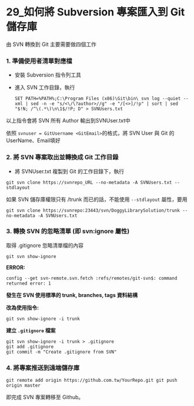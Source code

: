 # 29_如何將 Subversion 專案匯入到 Git 儲存庫

由 SVN 轉換到 Git 主要需要做四個工作

### 1. 準備使用者清單對應檔

* 安裝 Subversion 指令列工具

* 進入 SVN 工作目錄，執行

    `SET PATH=%PATH%;C:\Program Files (x86)\Git\bin\
svn log --quiet --xml | sed -n -e "s/<\/\?author>//g" -e "/[<>]/!p" | sort | sed "$!N; /^\(.*\)\n\1$/!P; D" > SVNUsers.txt`

以上指令會將 SVN 所有 Author 輸出到SVNUser.txt中

依照 `svnuser = GitUsername <GitEmail>`的格式，將 SVN User 與 Git 的UserName、Email填好

### 2. 將 SVN 專案取出並轉換成 Git 工作目錄

* 將 SVNUser.txt 複製到 Git 的工作目錄下，執行

`git svn clone https://svnrepo_URL --no-metadata -A SVNUsers.txt --stdlayout`

如果 SVN 儲存庫權限只有 /trunk 而已的話，不能使用 `--stdlayout` 屬性，要用

`git svn clone https://svnrepo:23443/svn/DoggyLibrarySolution/trunk --no-metadata -A SVNUsers.txt`


### 3. 轉換 SVN 的忽略清單 (即 svn:ignore 屬性)

取得 .gitignore 忽略清單檔的內容

`git svn show-ignore`

**ERROR:**

`config --get svn-remote.svn.fetch :refs/remotes/git-svn$: command returned error: 1`

**發生在 SVN 使用標準的 trunk, branches, tags 資料結構**

**改為使用指令:**

`git svn show-ignore -i trunk`


**建立 `.gitignore` 檔案**

```
git svn show-ignore -i trunk > .gitignore
git add .gitignore
git commit -m "Create .gitignore from SVN"
```

### 4. 將專案推送到遠端儲存庫

`git remote add origin https://github.com.tw/YourRepo.git
git push origin master`

即完成 SVN 專案轉移至 Github。